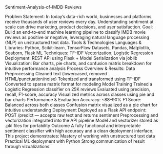 Sentiment-Analysis-of-IMDB-Reviews

Problem Statement:
In today’s data-rich world, businesses and platforms receive thousands of user reviews every day. Understanding sentiment at scale can drive marketing, product decisions, and user satisfaction. 
Goal:
Build an end-to-end machine learning pipeline to classify IMDB movie reviews as positive or negative, leveraging natural language processing (NLP) on unstructured text data. Tools & Technologies Languages & Libraries: Python, Scikit-learn, TensorFlow Datasets, Pandas, Matplotlib, Seaborn, Flask ML Techniques: TF-IDF Vectorization, Logistic Regression Deployment: REST API using Flask + Model Serialization via joblib Visualization: Bar charts, pie charts, and confusion matrix breakdown for intuitive performance analysis 
Process Overview & Results:
Data Preprocessing Cleaned text (lowercased, removed HTML/punctuation/noise) Tokenized and transformed using TF-IDF Converted to sparse matrix format for modeling Model Training Trained a Logistic Regression classifier on 25K reviews Evaluated using precision, recall, F1-score, accuracy Visualized metrics across classes using pie and bar charts Performance & Evaluation Accuracy: ~88–90% F1 Score: Balanced across both classes Confusion matrix visualized as a pie chart for intuitive understanding Deployment Deployed as a Flask API endpoint: POST /predict — accepts raw text and returns sentiment Preprocessing and vectorization integrated into the API pipeline Model and vectorizer stored as .pkl files for portability Outcome A fully functional and interpretable sentiment classifier with high accuracy and a clean deployment interface. This project demonstrates: Mastery of working with unstructured text data Practical ML deployment with Python Strong communication of result through vizualizations.
